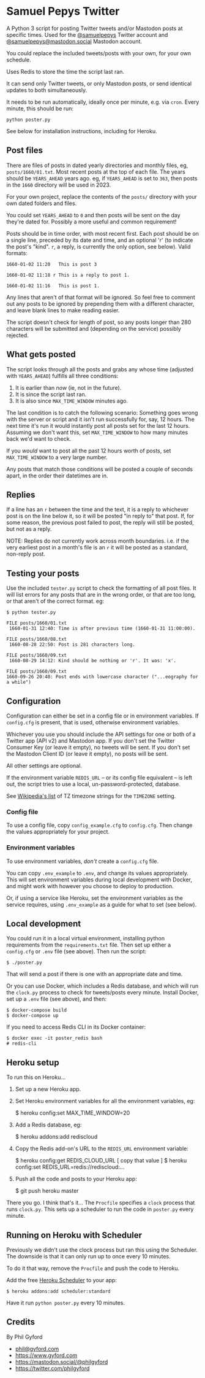 # Samuel Pepys Twitter

A Python 3 script for posting Twitter tweets and/or Mastodon posts at specific
times. Used for the [@samuelpepys](http://twitter.com/samuelpepys) Twitter
account and [@samuelpepys@mastodon.social](https://mastodon.social/@samuelpepys)
Mastodon account.

You could replace the included tweets/posts with your own, for your own
schedule.

Uses Redis to store the time the script last ran.

It can send only Twitter tweets, or only Mastodon posts, or send identical
updates to both simultaneously.

It needs to be run automatically, ideally once per minute, e.g. via `cron`.
Every minute, this should be run:

    python poster.py

See below for installation instructions, including for Heroku.


## Post files

There are files of posts in dated yearly directories and monthly files, eg,
`posts/1660/01.txt`. Most recent posts at the top of each file. The years
should be `YEARS_AHEAD` years ago. eg, if `YEARS_AHEAD` is set to `363`, then
posts in the `1660` directory will be used in 2023.

For your own project, replace the contents of the `posts/` directory with your
own dated folders and files.

You could set `YEARS_AHEAD` to `0` and then posts will be sent on the day
they're dated for. Possibly a more useful and common requirement!

Posts should be in time order, with most recent first. Each post should be on
a single line, preceded by its date and time,  and an optional 'r' (to indicate
the post's "kind". `r`, a reply, is currently the only option, see below). Valid
formats:

    1660-01-02 11:20   This is post 3

    1660-01-02 11:18 r This is a reply to post 1.

    1660-01-02 11:16   This is post 1.

Any lines that aren't of that format will be ignored. So feel free to comment
out any posts to be ignored by prepending them with a different character, and
leave blank lines to make reading easier.

The script doesn't check for length of post, so any posts longer than 280
characters will be submitted and (depending on the service) possibly rejected.


## What gets posted

The script looks through all the posts and grabs any whose time (adjusted with
`YEARS_AHEAD`) fulfills all three conditions:

1. It is earlier than *now* (ie, not in the future).
2. It is since the script last ran.
3. It is also since `MAX_TIME_WINDOW` minutes ago.

The last condition is to catch the following scenario: Something goes wrong with
the server or script and it isn't run successfully for, say, 12 hours. The next
time it's run it would instantly post all posts set for the last 12 hours.
Assuming we don't want this, set `MAX_TIME_WINDOW` to how many minutes back we'd
want to check.

If you *would* want to post all the past 12 hours worth of posts, set
`MAX_TIME_WINDOW` to a very large number.

Any posts that match those conditions will be posted a couple of seconds apart,
in the order their datetimes are in.


## Replies

If a line has an `r` between the time and the text, it is a reply to whichever
post is on the line below it, so it will be posted "in reply to" that post.
If, for some reason, the previous post failed to post, the reply will still
be posted, but not as a reply.

NOTE: Replies do not currently work across month boundaries. i.e. if the very
earliest post in a month's file is an `r` it will be posted as a standard,
non-reply post.


## Testing your posts

Use the included `tester.py` script to check the formatting of all post files.
It will list errors for any posts that are in the wrong order, or that are too
long, or that aren't of the correct format. eg:

	$ python tester.py

	FILE posts/1660/01.txt
	 1660-01-31 12:40: Time is after previous time (1660-01-31 11:00:00).

	FILE posts/1660/08.txt
	 1660-08-28 22:50: Post is 281 characters long.

	FILE posts/1660/09.txt
	 1660-08-29 14:12: Kind should be nothing or 'r'. It was: 'x'.

    FILE posts/1660/09.txt
    1660-09-26 20:40: Post ends with lowercase character ("...eography for a while")


## Configuration

Configuration can either be set in a config file or in environment variables.
If `config.cfg` is present, that is used, otherwise environment variables.

Whichever you use you should include the API settings for one or both of a
Twitter app (API v2) and Mastodon app. If you don't set the Twitter Consumer Key (or
leave it empty), no tweets will be sent. If you don't set the Mastodon Client
ID (or leave it empty), no posts will be sent.

All other settings are optional.

If the environment variable `REDIS_URL` – or its config file equivalent – is
left out, the script tries to use a local, un-password-protected, database.

See [Wikipedia's list](http://en.wikipedia.org/wiki/List_of_tz_database_time_zones)
of TZ timezone strings for the `TIMEZONE` setting.

### Config file

To use a config file, copy `config_example.cfg` to `config.cfg`. Then change the
values appropriately for your project.

### Environment variables

To use environment variables, *don't* create a `config.cfg` file.

You can copy `.env_example` to `.env`, and change its values appropriately. This
will set environment variables during local development with Docker, and might
work with however you choose to deploy to production.

Or, if using a service like Heroku, set the environment variables as the service
requires, using `.env_example` as a guide for what to set (see below).


## Local development

You could run it in a local virtual environment, installing python requirements
from the `requirements.txt` file. Then set up either a `config.cfg` or `.env`
file (see above). Then run the script:

    $ ./poster.py

That will send a post if there is one with an appropriate date and time.

Or you can use Docker, which includes a Redis database, and which will run the
`clock.py` process to check for tweets/posts every minute. Install Docker,
set up a `.env` file (see above), and then:

    $ docker-compose build
    $ docker-compose up

If you need to access Redis CLI in its Docker container:

    $ docker exec -it poster_redis bash
    # redis-cli

## Heroku setup

To run this on Heroku...

1. Set up a new Heroku app.

2. Set Heroku environment variables for all the environment variables, eg:

      $ heroku config:set MAX_TIME_WINDOW=20

3. Add a Redis database, eg:

	  $ heroku addons:add rediscloud

4. Copy the Redis add-on's URL to the `REDIS_URL` environment variable:

	  $ heroku config:get REDIS_CLOUD_URL
	  [ copy that value ]
	  $ heroku config:set REDIS_URL=redis://rediscloud:...

5. Push all the code and posts to your Heroku app:

      $ git push heroku master

There you go. I think that's it... The `Procfile` specifies a `clock` process
that runs `clock.py`. This sets up a scheduler to run the code in `poster.py`
every minute.


## Running on Heroku with Scheduler

Previously we didn't use the clock process but ran this using the Scheduler.
The downside is that it can only run up to once every 10 minutes.

To do it that way, remove the `Procfile` and push the code to Heroku.

Add the free [Heroku Scheduler](https://addons.heroku.com/scheduler) to your
app:

    $ heroku addons:add scheduler:standard

Have it run `python poster.py` every 10 minutes.


## Credits

By Phil Gyford

* phil@gyford.com
* https://www.gyford.com
* https://mastodon.social/@philgyford
* https://twitter.com/philgyford
